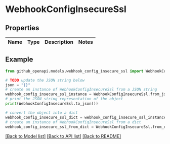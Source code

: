 # WebhookConfigInsecureSsl


## Properties

Name | Type | Description | Notes
------------ | ------------- | ------------- | -------------

## Example

```python
from github_openapi.models.webhook_config_insecure_ssl import WebhookConfigInsecureSsl

# TODO update the JSON string below
json = "{}"
# create an instance of WebhookConfigInsecureSsl from a JSON string
webhook_config_insecure_ssl_instance = WebhookConfigInsecureSsl.from_json(json)
# print the JSON string representation of the object
print(WebhookConfigInsecureSsl.to_json())

# convert the object into a dict
webhook_config_insecure_ssl_dict = webhook_config_insecure_ssl_instance.to_dict()
# create an instance of WebhookConfigInsecureSsl from a dict
webhook_config_insecure_ssl_from_dict = WebhookConfigInsecureSsl.from_dict(webhook_config_insecure_ssl_dict)
```
[[Back to Model list]](../README.md#documentation-for-models) [[Back to API list]](../README.md#documentation-for-api-endpoints) [[Back to README]](../README.md)


